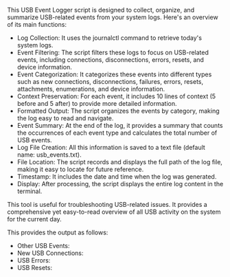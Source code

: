 This USB Event Logger script is designed to collect, organize, and summarize USB-related events from your system logs. Here's an overview of its main functions:

- Log Collection: It uses the journalctl command to retrieve today's system logs.
- Event Filtering: The script filters these logs to focus on USB-related events, including connections, disconnections, errors, resets, and device information.
- Event Categorization: It categorizes these events into different types such as new connections, disconnections, failures, errors, resets, attachments, enumerations, and device information.
- Context Preservation: For each event, it includes 10 lines of context (5 before and 5 after) to provide more detailed information.
- Formatted Output: The script organizes the events by category, making the log easy to read and navigate.
- Event Summary: At the end of the log, it provides a summary that counts the occurrences of each event type and calculates the total number of USB events.
- Log File Creation: All this information is saved to a text file (default name: usb_events.txt).
- File Location: The script records and displays the full path of the log file, making it easy to locate for future reference.
- Timestamp: It includes the date and time when the log was generated.
- Display: After processing, the script displays the entire log content in the terminal.

This tool is useful for troubleshooting USB-related issues. It provides a comprehensive yet easy-to-read overview of all USB activity on the system for the current day.


This provides the output as follows:

  - Other USB Events: 
  - New USB Connections: 
  - USB Errors: 
  - USB Resets:



